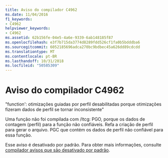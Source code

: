 ```yaml
---
title: Aviso do compilador C4962
ms.date: 11/04/2016
f1_keywords:
- C4962
helpviewer_keywords:
- C4962
ms.assetid: 62b156fe-04e5-4a6e-9339-6ab148185f87
ms.openlocfilehash: e3f7b715da3774d8289fdd526cf1fa0b5bdddba6
ms.sourcegitcommit: 6052185696adca270bc9bdbec45a626dd89cdcdd
ms.translationtype: MT
ms.contentlocale: pt-BR
ms.lasthandoff: 10/31/2018
ms.locfileid: "50585309"
---
```

# <a name="compiler-warning-c4962"></a>Aviso do compilador C4962

"function': otimizações guiadas por perfil desabilitadas porque otimizações fizeram dados de perfil se tornar inconsistente"

Uma função não foi compilada com /ltcg: PGO, porque os dados de contagem (perfil) para a função não confiáveis. Refa a criação de perfil para gerar o arquivo. PGC que contém os dados de perfil não confiável para essa função.

Esse aviso é desativado por padrão. Para obter mais informações, consulte [compilador avisos que são desativado por padrão](../../preprocessor/compiler-warnings-that-are-off-by-default.md).